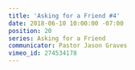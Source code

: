 ```yaml
---
title: 'Asking for a Friend #4'
date: 2018-06-10 10:00:00 -07:00
position: 20
series: Asking for a Friend
communicator: Pastor Jason Graves
vimeo_id: 274534178
---
```


